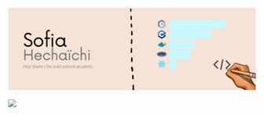 ![Header](https://github.com/sohechai/sohechai/blob/main/readme_header.png "Header")

<a href="https://github.com/anuraghazra/github-readme-stats">
  <img align="center" src="https://github-readme-stats.vercel.app/api/top-langs/?username=sohechai"/>
</a>
<!-- <a href="https://github.com/anuraghazra/github-readme-stats">
  <img align="top" src="https://github-readme-stats.vercel.app/api?username=sohechai&count_private=true&show_icons=true&theme=dracula"/>
</a> -->
